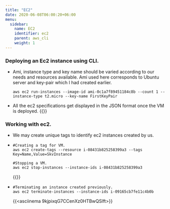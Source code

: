```yaml
---
title: "EC2"
date: 2020-06-08T06:00:20+06:00
menu:
  sidebar:
    name: EC2
    identifier: ec2
    parent: aws_cli
    weight: 1
---
```


### Deploying an Ec2 instance using CLI.                                                                                                                                                                                                                                                   


  - Ami, instance type and key name should be varied according to our needs and resources available. Ami used here corresponds to
    Ubuntu server and key-pair which I had created earlier.

    ```
    aws ec2 run-instances --image-id ami-0c1a7f89451184c8b --count 1 --instance-type t2.micro --key-name FirstKeyPair
    
    ```
    
  - All the ec2 specifications get displayed in the JSON format once the VM is deployed.
    {{<asciinema x4Knr2GzaBvBbpPzdEEwMNE6v>}}

### Working with ec2.                                                                                                                                                                                                  

  - We may create unique tags to identify ec2 instances created by us.
 
  - ```
    #Creating a tag for VM.
    aws ec2 create-tags --resource i-08431b825258399a3 --tags Key=Name,Value=SkvInstance
    
    #Stopping a VM.
    aws ec2 stop-instances --instance-ids i-08431b825258399a3
    ```

    {{<asciinema VMQMuurIEmpWMjYilA6kZMgTZ>}}
    
  - ```  
    #Terminating an instance created previously.
    aws ec2 terminate-instances --instance-ids i-09165cb7fe11c4b0b
    
    ```
    {{<asciinema 9kjpixqG7CCenXz0HTBwQSlft>}}
